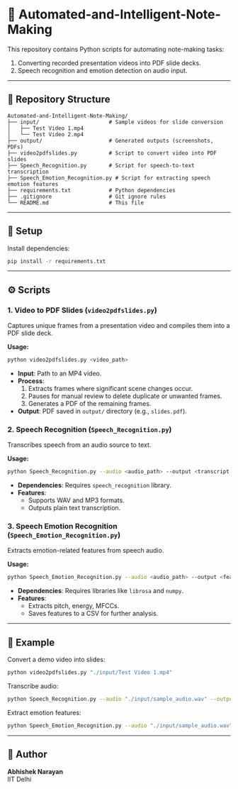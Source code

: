 # 🤖 Automated-and-Intelligent-Note-Making

This repository contains Python scripts for automating note-making tasks:
1. Converting recorded presentation videos into PDF slide decks.
2. Speech recognition and emotion detection on audio input.

---

## 📁 Repository Structure

```
Automated-and-Intelligent-Note-Making/
├── input/                      # Sample videos for slide conversion
│   ├── Test Video 1.mp4
│   └── Test Video 2.mp4
├── output/                     # Generated outputs (screenshots, PDFs)
├── video2pdfslides.py          # Script to convert video into PDF slides
├── Speech_Recognition.py       # Script for speech-to-text transcription
├── Speech_Emotion_Recognition.py # Script for extracting speech emotion features
├── requirements.txt            # Python dependencies
├── .gitignore                  # Git ignore rules
└── README.md                   # This file
```

---

## 🧰 Setup

Install dependencies:

```bash
pip install -r requirements.txt
```

---

## ⚙️ Scripts

### 1. Video to PDF Slides (`video2pdfslides.py`)

Captures unique frames from a presentation video and compiles them into a PDF slide deck.

**Usage:**

```bash
python video2pdfslides.py <video_path>
```

- **Input**: Path to an MP4 video.
- **Process**:
  1. Extracts frames where significant scene changes occur.
  2. Pauses for manual review to delete duplicate or unwanted frames.
  3. Generates a PDF of the remaining frames.
- **Output**: PDF saved in `output/` directory (e.g., `slides.pdf`).

### 2. Speech Recognition (`Speech_Recognition.py`)

Transcribes speech from an audio source to text.

**Usage:**

```bash
python Speech_Recognition.py --audio <audio_path> --output <transcript.txt>
```

- **Dependencies**: Requires `speech_recognition` library.
- **Features**:
  - Supports WAV and MP3 formats.
  - Outputs plain text transcription.

### 3. Speech Emotion Recognition (`Speech_Emotion_Recognition.py`)

Extracts emotion-related features from speech audio.

**Usage:**

```bash
python Speech_Emotion_Recognition.py --audio <audio_path> --output <features.csv>
```

- **Dependencies**: Requires libraries like `librosa` and `numpy`.
- **Features**:
  - Extracts pitch, energy, MFCCs.
  - Saves features to a CSV for further analysis.

---

## 📝 Example

Convert a demo video into slides:

```bash
python video2pdfslides.py "./input/Test Video 1.mp4"
```

Transcribe audio:

```bash
python Speech_Recognition.py --audio "./input/sample_audio.wav" --output transcript.txt
```

Extract emotion features:

```bash
python Speech_Emotion_Recognition.py --audio "./input/sample_audio.wav" --output features.csv
```

---

## 👤 Author

**Abhishek Narayan**  
IIT Delhi
